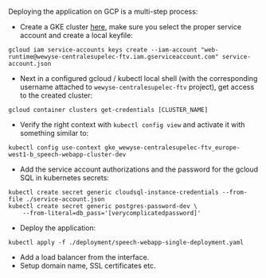 

Deploying the application on GCP is a multi-step process:

- Create a GKE cluster [here](https://console.cloud.google.com/kubernetes/list?authuser=0&project=wewyse-centralesupelec-ftv), make sure you select the proper service account and create a local keyfile:

```
gcloud iam service-accounts keys create --iam-account "web-runtime@wewyse-centralesupelec-ftv.iam.gserviceaccount.com" service-account.json
```

- Next in a configured gcloud / kubectl local shell (with the corresponding username attached to `wewyse-centralesupelec-ftv` project), get access to the created cluster:

```
gcloud container clusters get-credentials [CLUSTER_NAME] 
```

- Verify the right context with `kubectl config view` and activate it with something similar to:

```
kubectl config use-context gke_wewyse-centralesupelec-ftv_europe-west1-b_speech-webapp-cluster-dev
```

- Add the service account authorizations and the password for the gcloud SQL in kubernetes secrets: 

``` 
kubectl create secret generic cloudsql-instance-credentials --from-file ./service-account.json
kubectl create secret generic postgres-password-dev \
    --from-literal=db_pass='[verycomplicatedpassword]'
```

- Deploy the application:

```
kubectl apply -f ./deployment/speech-webapp-single-deployment.yaml
```

- Add a load balancer from the interface.
- Setup domain name, SSL certificates etc.